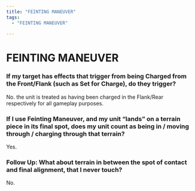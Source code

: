 ```yaml
---
title: "FEINTING MANEUVER"
tags:
  - "FEINTING MANEUVER"

---
```


# FEINTING MANEUVER

###  If my target has effects that trigger from being Charged from the Front/Flank (such as Set for Charge), do they trigger?
No. the unit is treated as having been charged in the Flank/Rear respectively for all gameplay purposes.

###  If I use Feinting Maneuver, and my unit “lands” on a terrain piece in its final spot, does my unit count as being in / moving through / charging through that terrain? 
Yes.

###  Follow Up: What about terrain in between the spot of contact and final alignment, that I never touch?
No. 

